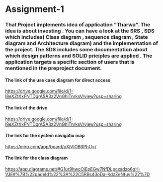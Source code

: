 # Assignment-1
### That Project implements idea of application "Tharwa". The idea is about investing . You can have a look at the SRS , SDS which includes( Class diagram , sequence diagram , State diagram and Architecture diagram) and the implementation of the project. The SDS includes some documentation about which design patterns and SOLID priciples are applied . The application targets a specific section of users that is mentioned in the preproject document.  
#### The link of the use case diagram for direct access
https://drive.google.com/file/d/1-l8eXZtXxFNTDgrA5A3z2VnGhiTnrksV/view?usp=sharing
#### The link of the drive
https://drive.google.com/file/d/1-l8eXZtXxFNTDgrA5A3z2VnGhiTnrksV/view?usp=sharing
#### The link for the system navigatio map
https://miro.com/app/board/uXjVIOBRPhU=/
#### The link for the class diagram 
https://app.diagrams.net/#G1ur9hwcOiEpEGw7NfDLpcxsdzo6gH-VJE#%7B%22pageId%22%3A%22C5RBs43oDa-KdzZeNtuy%22%7D
